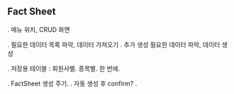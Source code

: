 ## Fact Sheet

. 메뉴 위치, CRUD 화면

. 필요한 데이터 목록 파악, 데이터 가져오기
. 추가 생성 필요한 데이터 파악, 데이터 생성

. 저장용 테이블 : 회원사별. 종목별. 한 번에. 

. FactSheet 생성 주기.
. 자동 생성 후 confirm?
. 
